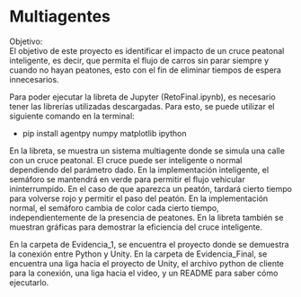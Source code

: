 # Multiagentes  

Objetivo:  
El objetivo de este proyecto es identificar el impacto de un cruce peatonal inteligente, es decir, que permita el flujo de carros sin parar siempre y cuando no hayan peatones, esto con el fin de eliminar tiempos de espera innecesarios.

Para poder ejecutar la libreta de Jupyter (RetoFinal.ipynb), es necesario tener las librerías utilizadas descargadas. Para esto, se puede utilizar el siguiente comando en la terminal:  
  - pip install agentpy numpy matplotlib ipython  

En la libreta, se muestra un sistema multiagente donde se simula una calle con un cruce peatonal. El cruce puede ser inteligente o normal dependiendo del parámetro dado. En la implementación inteligente, el semáforo se mantendrá en verde para permitir el flujo vehicular ininterrumpido. En el caso de que aparezca un peatón, tardará cierto tiempo para volverse rojo y permitir el paso del peatón. En la implementación normal, el semáforo cambia de color cada cierto tiempo, independientemente de la presencia de peatones. En la libreta también se muestran gráficas para demostrar la eficiencia del cruce inteligente.  

En la carpeta de Evidencia_1, se encuentra el proyecto donde se demuestra la conexión entre Python y Unity. En la carpeta de Evidencia_Final, se encuentra una liga hacia el proyecto de Unity, el archivo python de cliente para la conexión, una liga hacia el video, y un README para saber cómo ejecutarlo.  
